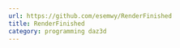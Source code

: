 ```yaml
---
url: https://github.com/esemwy/RenderFinished
title: RenderFinished
category: programming daz3d
---
```

